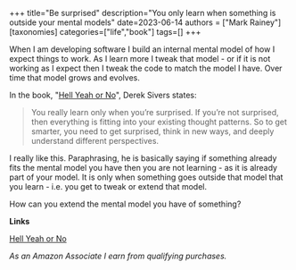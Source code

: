 +++
title="Be surprised"
description="You only learn when something is outside your mental models"
date=2023-06-14
authors = ["Mark Rainey"]
[taxonomies]
categories=["life","book"]
tags=[]
+++

When I am developing software I build an internal mental model of how I expect things to work. As I learn more I tweak that model - or if it is not working as I expect then I tweak the code to match the model I have. Over time that model grows and evolves.

<!-- more -->

In the book, "[Hell Yeah or No](https://amzn.to/3J85K7l)", Derek Sivers states:

> You really learn only when you’re surprised. If you’re not surprised, then everything is fitting into your existing thought patterns. So to get smarter, you need to get surprised, think in new ways, and deeply understand different perspectives.

I really like this. Paraphrasing, he is basically saying if something already fits the mental model you have then you are not learning - as it is already part of your model. It is only when something goes outside that model that you learn - i.e. you get to tweak or extend that model.

How can you extend the mental model you have of something?

__Links__

[Hell Yeah or No](https://amzn.to/3J85K7l)

*As an Amazon Associate I earn from qualifying purchases.*

